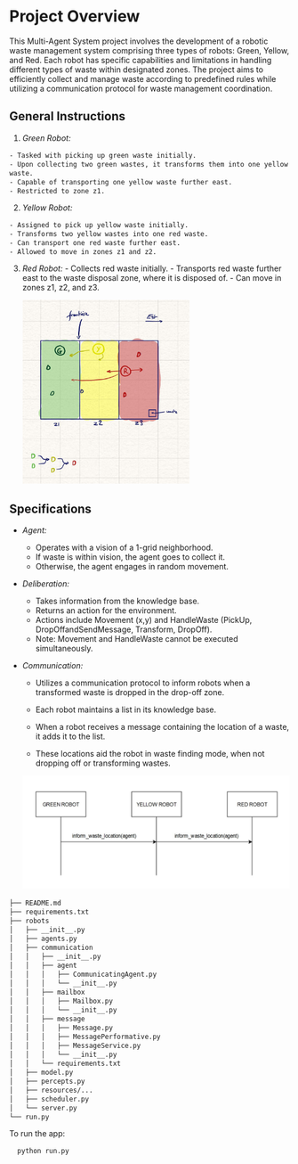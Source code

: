   # Project Overview

  This Multi-Agent System project involves the development of a robotic waste management system comprising three types of robots: Green, Yellow, and Red. Each robot has specific capabilities and limitations in handling different types of waste within designated zones. The project aims to efficiently collect and manage waste according to predefined rules while utilizing a communication protocol for waste management coordination.

  ## General Instructions

  1. _Green Robot:_

    - Tasked with picking up green waste initially.
    - Upon collecting two green wastes, it transforms them into one yellow waste.
    - Capable of transporting one yellow waste further east.
    - Restricted to zone z1.

  2. _Yellow Robot:_

    - Assigned to pick up yellow waste initially.
    - Transforms two yellow wastes into one red waste.
    - Can transport one red waste further east.
    - Allowed to move in zones z1 and z2.

  3. _Red Robot:_
    - Collects red waste initially.
    - Transports red waste further east to the waste disposal zone, where it is disposed of.
    - Can move in zones z1, z2, and z3.
    <p >
    <img src="map.jpg" alt="map schema" width="300"/>

  </p>

  ## Specifications

  - _Agent:_

    - Operates with a vision of a 1-grid neighborhood.
    - If waste is within vision, the agent goes to collect it.
    - Otherwise, the agent engages in random movement.

  - _Deliberation:_

    - Takes information from the knowledge base.
    - Returns an action for the environment.
    - Actions include Movement (x,y) and HandleWaste (PickUp, DropOffandSendMessage, Transform, DropOff).
    - Note: Movement and HandleWaste cannot be executed simultaneously.

  - _Communication:_

    - Utilizes a communication protocol to inform robots when a transformed waste is dropped in the drop-off zone.
    - Each robot maintains a list in its knowledge base.
    - When a robot receives a message containing the location of a waste, it adds it to the list.
    - These locations aid the robot in waste finding mode, when not dropping off or transforming wastes.

      <p >
    <img src="diagram.jpg" alt="communication protocol" width="700"/>

  </p>


```
├── README.md
├── requirements.txt
├── robots
│   ├── __init__.py
│   ├── agents.py
│   ├── communication
│   │   ├── __init__.py
│   │   ├── agent
│   │   │   ├── CommunicatingAgent.py
│   │   │   └── __init__.py
│   │   ├── mailbox
│   │   │   ├── Mailbox.py
│   │   │   └── __init__.py
│   │   ├── message
│   │   │   ├── Message.py
│   │   │   ├── MessagePerformative.py
│   │   │   ├── MessageService.py
│   │   │   └── __init__.py
│   │   └── requirements.txt
│   ├── model.py
│   ├── percepts.py
│   ├── resources/...
│   ├── scheduler.py
│   └── server.py
└── run.py
```

To run the app:
  ```sh
    python run.py 
  ```
